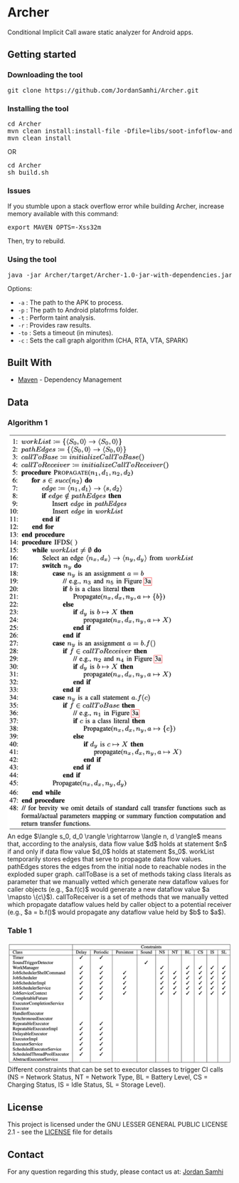 # Archer

Conditional Implicit Call aware static analyzer for Android apps.

## Getting started

### Downloading the tool

<pre>
git clone https://github.com/JordanSamhi/Archer.git
</pre>

### Installing the tool

<pre>
cd Archer
mvn clean install:install-file -Dfile=libs/soot-infoflow-android-classes.jar -DgroupId=lu.uni.trux -DartifactId=soot-infoflow-android-modified -Dversion=2.7.1 -Dpackaging=jar
mvn clean install
</pre>

OR

<pre>
cd Archer
sh build.sh
</pre>

### Issues

If you stumble upon a stack overflow error while building Archer, increase memory available with this command:

<pre>
export MAVEN_OPTS=-Xss32m
</pre>

Then, try to rebuild.

### Using the tool

<pre>
java -jar Archer/target/Archer-1.0-jar-with-dependencies.jar <i>options</i>
</pre>

Options:

* ```-a``` : The path to the APK to process.
* ```-p``` : The path to Android platofrms folder.
* ```-t``` : Perform taint analysis.
* ```-r``` : Provides raw results.
* ```-to``` : Sets a timeout (in minutes).
* ```-c``` : Sets the call graph algorithm (CHA, RTA, VTA, SPARK)

## Built With

* [Maven](https://maven.apache.org/) - Dependency Management

## Data

### Algorithm 1
<img src="data/algorithm.png" alt="Transfer functions for class literals data flow analysis" width="500"/>
An edge $\langle s_0, d_0 \rangle \rightarrow \langle n, d \rangle$ means
that, according to the analysis, data flow value $d$ holds at statement
$n$ if and only if data flow value $d_0$ holds at statement $s_0$.
workList temporarily stores edges that serve to propagate data flow values.
pathEdges stores the edges from the initial node to reachable nodes in the exploded super graph.
callToBase is a set of methods taking class literals as parameter that we manually vetted which generate new dataflow values for caller objects (e.g., $a.f(c)$ would generate a new dataflow value $a \mapsto \{c\}$).
callToReceiver is a set of methods that we manually vetted which propagate dataflow values held by caller object to a potential receiver (e.g., $a = b.f()$ would propagate any dataflow value held by $b$ to $a$).


### Table 1

![Different constraints that can be set to executor classes to trigger CI calls](data/constraints.png)
Different constraints that can be set to executor classes to trigger CI calls (NS = Network Status, NT = Network Type, BL = Battery Level, CS = Charging Status, IS = Idle Status, SL = Storage Level).

## License

This project is licensed under the GNU LESSER GENERAL PUBLIC LICENSE 2.1 - see the [LICENSE](LICENSE) file for details

## Contact

For any question regarding this study, please contact us at:
[Jordan Samhi](mailto:jordan.samhi@uni.lu)
